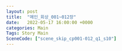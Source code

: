 ```yaml
---
layout: post
title:  "메인_회상_001~012장"
date:   2022-05-17 16:00:00 +0000
categories: Main
Tags: Story Main
SceneCode: ["scene_skip_cp001-012_q1_s10"]
---
```

